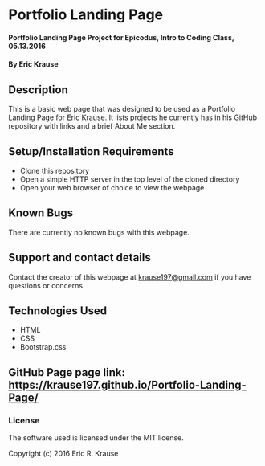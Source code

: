 # Portfolio Landing Page

#### Portfolio Landing Page Project for Epicodus, Intro to Coding Class, 05.13.2016

#### By Eric Krause

## Description

This is a basic web page that was designed to be used as a Portfolio Landing Page for Eric Krause.  It lists projects he currently has in his GitHub repository with links and a brief About Me section.

## Setup/Installation Requirements

* Clone this repository
* Open a simple HTTP server in the top level of the cloned directory
* Open your web browser of choice to view the webpage

## Known Bugs

There are currently no known bugs with this webpage.

## Support and contact details

Contact the creator of this webpage at krause197@gmail.com if you have questions or concerns.

## Technologies Used

* HTML
* CSS
* Bootstrap.css

## GitHub Page page link: https://krause197.github.io/Portfolio-Landing-Page/

### License

The software used is licensed under the MIT license.

Copyright (c) 2016 Eric R. Krause
